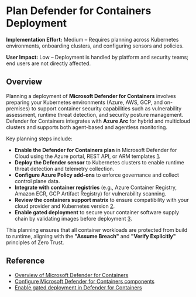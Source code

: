# Plan Defender for Containers Deployment

**Implementation Effort:** Medium – Requires planning across Kubernetes environments, onboarding clusters, and configuring sensors and policies.

**User Impact:** Low – Deployment is handled by platform and security teams; end users are not directly affected.

## Overview

Planning a deployment of **Microsoft Defender for Containers** involves preparing your Kubernetes environments (Azure, AWS, GCP, and on-premises) to support container security capabilities such as vulnerability assessment, runtime threat detection, and security posture management. Defender for Containers integrates with **Azure Arc** for hybrid and multicloud clusters and supports both agent-based and agentless monitoring.

Key planning steps include:

- **Enable the Defender for Containers plan** in Microsoft Defender for Cloud using the Azure portal, REST API, or ARM templates [1](https://learn.microsoft.com/en-us/azure/defender-for-cloud/defender-for-containers-enable).
- **Deploy the Defender sensor** to Kubernetes clusters to enable runtime threat detection and telemetry collection.
- **Configure Azure Policy add-ons** to enforce governance and collect control plane data.
- **Integrate with container registries** (e.g., Azure Container Registry, Amazon ECR, GCP Artifact Registry) for vulnerability scanning.
- **Review the containers support matrix** to ensure compatibility with your cloud provider and Kubernetes version [2](https://learn.microsoft.com/en-us/azure/defender-for-cloud/defender-for-containers-introduction).
- **Enable gated deployment** to secure your container software supply chain by validating images before deployment [3](https://learn.microsoft.com/en-us/azure/defender-for-cloud/enable-gated-deployment).

This planning ensures that all container workloads are protected from build to runtime, aligning with the **"Assume Breach"** and **"Verify Explicitly"** principles of Zero Trust.

## Reference

- [Overview of Microsoft Defender for Containers](https://learn.microsoft.com/en-us/azure/defender-for-cloud/defender-for-containers-introduction)  
- [Configure Microsoft Defender for Containers components](https://learn.microsoft.com/en-us/azure/defender-for-cloud/defender-for-containers-enable)  
- [Enable gated deployment in Defender for Containers](https://learn.microsoft.com/en-us/azure/defender-for-cloud/enable-gated-deployment)

